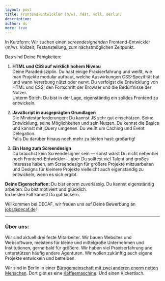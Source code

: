 ```yaml
---
layout: post
title: Frontend-Entwickler (m/w), fest, voll, Berlin.
description:
author: ds
more: true
---
```


In Kurzform: Wir suchen einen *screendesignenden* Frontend-Entwickler (m/w). Vollzeit, Festanstellung, zum nächstmöglichen Zeitpunkt.

Das sind Deine Fähigkeiten:

1. **HTML und CSS auf wirklich hohem Niveau**  
 Deine Paradedisziplin. Du hast einige Praxiserfahrung und weißt, wie man Projekte modular aufbaut, welche Auswirkungen CSS-Spezifität hat und wann Vererbung nützt oder nervt. Du verfolgst die Entwicklung von HTML und CSS, den Fortschritt der Browser und die Bedürfnisse der Nutzer.  
 Unterm Strich: Du bist in der Lage, eigenständig ein solides Frontend zu entwickeln.  
 
2. **JavaScript in ausgeprägten Grundlagen**  
 Die Mindestanforderungen: Du kannst JS sehr gut einschätzen. Seine Entwicklung, seine Möglichkeiten und sein Nutzen. Du kennst die Basics und kannst mit jQuery umgehen. Du weißt um Caching und Event Delegation.  
 Falls Du darüber hinaus noch mehr zu bieten hast: großartig!  
 
3. **Ein Hang zum Screendesign**  
 Du brauchst kein Screendesigner sein — sonst wärst Du nicht nebenbei noch Frontend-Entwickler –, aber Du solltest viel Talent und großes Interesse haben, am Screendesign für größere Projekte mitzuarbeiten und Designs für kleinere Projekte vielleicht auch eigenständig zu entwickeln, wenn es sich ergibt.

**Deine Eigenschaften:** Du bist enorm zuverlässig. Du kannst eigenständig arbeiten. Du bist motiviert und glücklich.  
 Im besten Fall kannst Du gut kickern.

Willkommen bei DECAF, wir freuen uns auf Deine Bewerbung an [jobs@decaf.de](mailto:jobs@decaf.de)!

---

### Über uns:

Wir sind aktuell drei feste Mitarbeiter. Wir bauen Websites und Websoftware, meistens für kleine und mittelgroße Unternehmen und Institutionen, gerne bald für größere. Wir haben viel Praxiserfahrung und unterstützen häufig andere Agenturen. Wir wollen zukünftig auch eigene Projekte entwickeln und betreiben.

Wir sind in Berlin in einer [Bürogemeinschaft mit zwei anderen enorm netten Menschen](http://blog.decaf.de/2010/02/berlin-calling-2/). Dort gibt es eine [Kaffeemaschine](http://blog.decaf.de/2010/03/katze/). Und einen Kickertisch.
